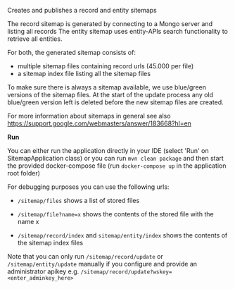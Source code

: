 Creates and publishes a record and entity sitemaps
 
The record sitemap is generated by connecting to a Mongo server and listing all records
The entity sitemap uses entity-APIs search functionality to retrieve all entities.
 
For both, the generated sitemap consists of:
 - multiple sitemap files containing record urls (45.000 per file)
 - a sitemap index file listing all the sitemap files
  
To make sure there is always a sitemap available, we use blue/green versions of the sitemap files. At the start of the
update process any old blue/green version left is deleted before the new sitemap files are created.

For more information about sitemaps in general see also https://support.google.com/webmasters/answer/183668?hl=en

**Run**

You can either run the application directly in your IDE (select 'Run' on SitemapApplication class) or
you can run `mvn clean package` and then start the provided docker-compose file (run `docker-compose up` in the 
application root folder)

For debugging purposes you can use the following urls:

  - `/sitemap/files` shows a list of stored files
  - `/sitemap/file?name=x` shows the contents of the stored file with the name x
  
  - `/sitemap/record/index` and `sitemap/entity/index` shows the contents of the sitemap index files  

Note that you can only run `/sitemap/record/update` or `/sitemap/entity/update` manually if you configure and provide an
administrator apikey e.g. `/sitemap/record/update?wskey=<enter_adminkey_here>`